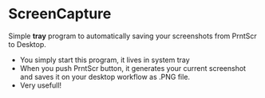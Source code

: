 # ScreenCapture
Simple **tray** program to automatically saving your screenshots from PrntScr to Desktop.

* You simply start this program, it lives in system tray
* When you push PrntScr button, it generates your current screenshot and saves it on your desktop workflow as .PNG file.
* Very usefull!
